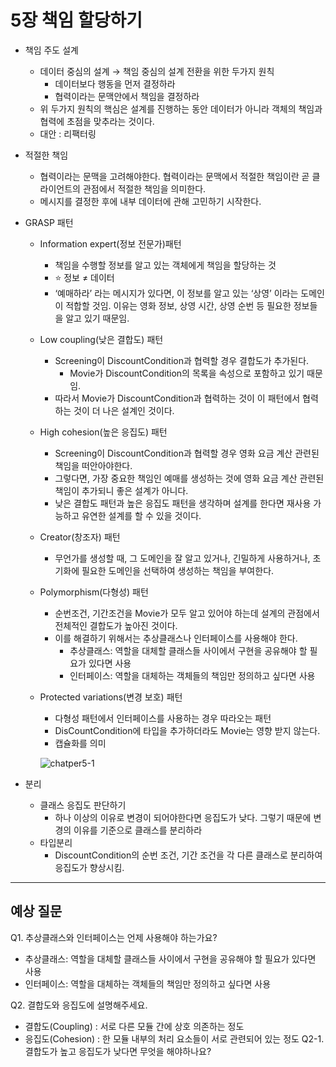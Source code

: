 # 5장 책임 할당하기

- 책임 주도 설계
    - 데이터 중심의 설계 → 책임 중심의 설계 전환을 위한 두가지 원칙
        - 데이터보다 행동을 먼저 결정하라
        - 협력이라는 문맥안에서 책임을 결정하라
    - 위 두가지 원칙의 핵심은 설계를 진행하는 동안 데이터가 아니라 객체의 책임과 협력에 초점을 맞추라는 것이다.
    - 대안 : 리팩터링
- 적절한 책임
    - 협력이라는 문맥을 고려해야한다. 협력이라는 문맥에서 적절한 책임이란 곧 클라이언트의 관점에서 적절한 책임을 의미한다.
    - 메시지를 결정한 후에 내부 데이터에 관해 고민하기 시작한다.
- GRASP 패턴
    - Information expert(정보 전문가)패턴
        - 책임을 수행할 정보를 알고 있는 객체에게 책임을 할당하는 것
        - ⭐️ 정보 ≠ 데이터
        - ‘예매하라’ 라는 메시지가 있다면, 이 정보를 알고 있는 ‘상영’ 이라는 도메인이 적합할 것임. 이유는 영화 정보, 상영 시간, 상영 순번 등 필요한 정보들을 알고 있기 때문임.
    - Low coupling(낮은 결합도) 패턴
        - Screening이 DiscountCondition과 협력할 경우 결합도가 추가된다.
            - Movie가 DiscountCondition의 목록을 속성으로 포함하고 있기 때문임.
        - 따라서 Movie가 DiscountCondition과 협력하는 것이 이 패턴에서 협력하는 것이 더 나은 설계인 것이다.
    - High cohesion(높은 응집도) 패턴
        - Screening이 DiscountCondition과 협력할 경우 영화 요금 계산 관련된 책임을 떠안아야한다.
        - 그렇다면, 가장 중요한 책임인 예매를 생성하는 것에 영화 요금 계산 관련된 책임이 추가되니 좋은 설계가 아니다.
        - 낮은 결합도 패턴과 높은 응집도 패턴을 생각하며 설계를 한다면 재사용 가능하고 유연한 설계를 할 수 있을 것이다.
    - Creator(창조자) 패턴
        - 무언가를 생성할 때, 그 도메인을 잘 알고 있거나, 긴밀하게 사용하거나, 초기화에 필요한 도메인을 선택하여 생성하는 책임을 부여한다.
    - Polymorphism(다형성) 패턴
        - 순번조건, 기간조건을 Movie가 모두 알고 있어야 하는데 설계의 관점에서 전체적인 결합도가 높아진 것이다.
        - 이를 해결하기 위해서는 추상클래스나 인터페이스를 사용해야 한다.
            - 추상클래스: 역할을 대체할 클래스들 사이에서 구현을 공유해야 할 필요가 있다면 사용
            - 인터페이스: 역할을 대체하는 객체들의 책임만 정의하고 싶다면 사용
    - Protected variations(변경 보호) 패턴
        - 다형성 패턴에서 인터페이스를 사용하는 경우 따라오는 패턴
        - DisCountCondition에 타입을 추가하더라도 Movie는 영향 받지 않는다.
        - 캡슐화를 의미

        ![chatper5-1](https://github.com/gro-w-up/object/assets/50124623/5cf312ba-03c0-40a3-8840-9d3e33e7c4c2)
        
- 분리
    - 클래스 응집도 판단하기
        - 하나 이상의 이유로 변경이 되어야한다면 응집도가 낮다. 그렇기 때문에 변경의 이유를 기준으로 클래스를 분리하라
    - 타입분리
        - DiscountCondition의 순번 조건, 기간 조건을 각 다른 클래스로 분리하여 응집도가 향상시킴.

---
## 예상 질문
Q1. 추상클래스와 인터페이스는 언제 사용해야 하는가요?
- 추상클래스: 역할을 대체할 클래스들 사이에서 구현을 공유해야 할 필요가 있다면 사용
- 인터페이스: 역할을 대체하는 객체들의 책임만 정의하고 싶다면 사용

Q2. 결합도와 응집도에 설명해주세요.
- 결합도(Coupling) : 서로 다른 모듈 간에 상호 의존하는 정도
- 응집도(Cohesion) : 한 모듈 내부의 처리 요소들이 서로 관련되어 있는 정도
Q2-1. 결합도가 높고 응집도가 낮다면 무엇을 해야하나요?
